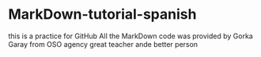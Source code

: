 # MarkDown-tutorial-spanish

this is a practice for GitHub
All the MarkDown code was provided by Gorka Garay from OSO agency
great teacher ande better person
